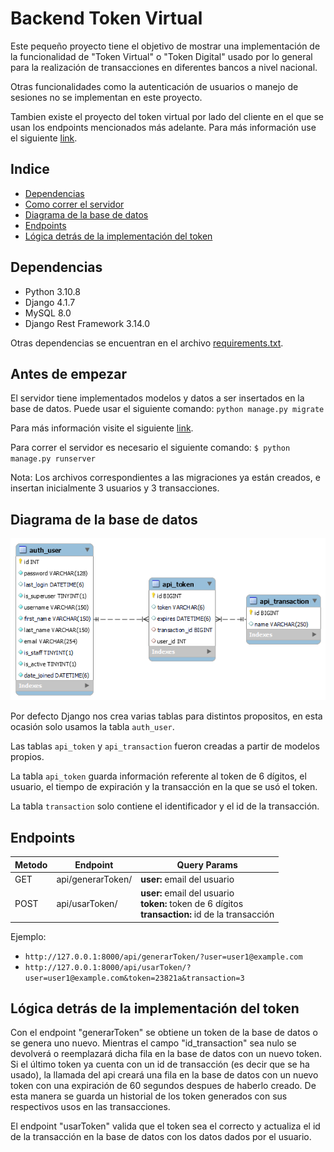# Backend Token Virtual
Este pequeño proyecto tiene el objetivo de mostrar una implementación de la funcionalidad de "Token Virtual" o "Token Digital" usado por lo general para la realización de transacciones en diferentes bancos a nivel nacional.

Otras funcionalidades como la autenticación de usuarios o manejo de sesiones no se implementan en este proyecto.

Tambien existe el proyecto del token virtual por lado del cliente en el que se usan los endpoints mencionados más adelante. Para más información use el siguiente [link](https://github.com/avillao/Frontend-Token-Virtual).

## Indice
* [Dependencias](#dependencias)
* [Como correr el servidor](#como-correr-el-servidor)
* [Diagrama de la base de datos](#diagrama-de-la-base-de-datos)
* [Endpoints](#endpoints)
* [Lógica detrás de la implementación del token](#lógica-detrás-de-la-implementación-del-token)

## Dependencias
* Python 3.10.8
* Django 4.1.7
* MySQL 8.0
* Django Rest Framework 3.14.0

Otras dependencias se encuentran en el archivo [requirements.txt](./requirements.txt).

## Antes de empezar
El servidor tiene implementados modelos y datos a ser insertados en la base de datos. Puede usar el siguiente comando:
`python manage.py migrate`

Para más información visite el siguiente [link](https://docs.djangoproject.com/en/4.1/topics/migrations/#workflow).

Para correr el servidor es necesario el siguiente comando:
`$ python manage.py runserver`

Nota: Los archivos correspondientes a las migraciones ya están creados, e insertan inicialmente 3 usuarios y 3 transacciones.

## Diagrama de la base de datos
![Diagrama de la base de datos](./img/EER-Diagram.png)

Por defecto Django nos crea varias tablas para distintos propositos, en esta ocasión solo usamos la tabla `auth_user`.

Las tablas `api_token` y `api_transaction` fueron creadas a partir de modelos propios. 

La tabla `api_token` guarda información referente al token de 6 dígitos, el usuario, el tiempo de expiración y la transacción en la que se usó el token.

La tabla `transaction` solo contiene el identificador y el id de la transacción.

## Endpoints

| Metodo | Endpoint | Query Params|
| ------ | -------- | ---------- |
| GET | api/generarToken/ | <strong>user:</strong> email del usuario  |
| POST | api/usarToken/ | <strong>user:</strong> email del usuario<br><strong>token:</strong> token de 6 dígitos<br><strong>transaction:</strong> id de la transacción|

Ejemplo:
* `http://127.0.0.1:8000/api/generarToken/?user=user1@example.com`
* `http://127.0.0.1:8000/api/usarToken/?user=user1@example.com&token=23821a&transaction=3`

## Lógica detrás de la implementación del token
Con el endpoint "generarToken" se obtiene un token de la base de datos o se genera uno nuevo. Mientras el campo "id_transaction" sea nulo se devolverá o reemplazará dicha fila en la base de datos con un nuevo token. Si el último token ya cuenta con un id de transacción (es decir que se ha usado), la llamada del api creará una fila en la base de datos con un nuevo token con una expiración de 60 segundos despues de haberlo creado. De esta manera se guarda un historial de los token generados con sus respectivos usos en las transacciones.

El endpoint "usarToken" valida que el token sea el correcto y actualiza el id de la transacción en la base de datos con los datos dados por el usuario.


